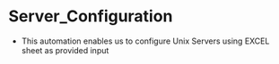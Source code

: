 # Server_Configuration

- This automation enables us to configure Unix Servers using EXCEL sheet as provided input